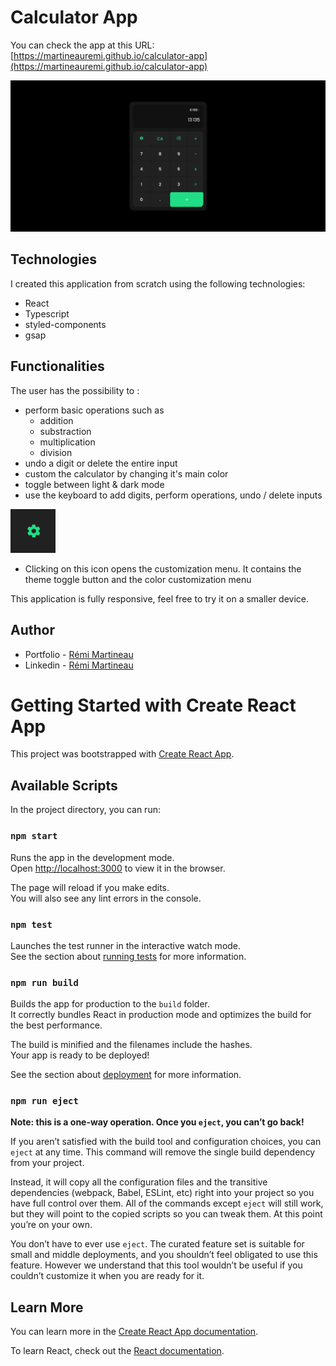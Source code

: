 # Calculator App 

You can check the app at this URL:
[https://martineauremi.github.io/calculator-app](https://martineauremi.github.io/calculator-app)

![Calculator App](calculator-app-screenshot.png)

## Technologies

I created this application from scratch using the following technologies:
- React
- Typescript
- styled-components
- gsap

## Functionalities

The user has the possibility to :
- perform basic operations such as
    - addition
    - substraction
    - multiplication
    - division
- undo a digit or delete the entire input
- custom the calculator by changing it's main color
- toggle between light & dark mode
- use the keyboard to add digits, perform operations, undo / delete inputs

![Settings icon](./settings-icon.png)
- Clicking on this icon opens the customization menu. It contains the theme toggle button and the color customization menu

This application is fully responsive, feel free to try it on a smaller device.

## Author

- Portfolio - [Rémi Martineau](https://martineauremi.github.io/portfolio/)
- Linkedin - [Rémi Martineau](https://www.linkedin.com/in/r%C3%A9mi-martineau)

# Getting Started with Create React App

This project was bootstrapped with [Create React App](https://github.com/facebook/create-react-app).

## Available Scripts

In the project directory, you can run:

### `npm start`

Runs the app in the development mode.\
Open [http://localhost:3000](http://localhost:3000) to view it in the browser.

The page will reload if you make edits.\
You will also see any lint errors in the console.

### `npm test`

Launches the test runner in the interactive watch mode.\
See the section about [running tests](https://facebook.github.io/create-react-app/docs/running-tests) for more information.

### `npm run build`

Builds the app for production to the `build` folder.\
It correctly bundles React in production mode and optimizes the build for the best performance.

The build is minified and the filenames include the hashes.\
Your app is ready to be deployed!

See the section about [deployment](https://facebook.github.io/create-react-app/docs/deployment) for more information.

### `npm run eject`

**Note: this is a one-way operation. Once you `eject`, you can’t go back!**

If you aren’t satisfied with the build tool and configuration choices, you can `eject` at any time. This command will remove the single build dependency from your project.

Instead, it will copy all the configuration files and the transitive dependencies (webpack, Babel, ESLint, etc) right into your project so you have full control over them. All of the commands except `eject` will still work, but they will point to the copied scripts so you can tweak them. At this point you’re on your own.

You don’t have to ever use `eject`. The curated feature set is suitable for small and middle deployments, and you shouldn’t feel obligated to use this feature. However we understand that this tool wouldn’t be useful if you couldn’t customize it when you are ready for it.

## Learn More

You can learn more in the [Create React App documentation](https://facebook.github.io/create-react-app/docs/getting-started).

To learn React, check out the [React documentation](https://reactjs.org/).
